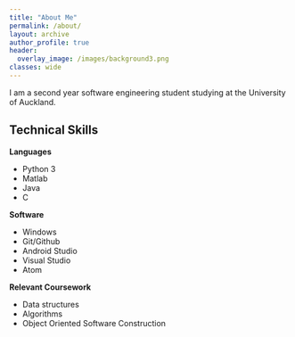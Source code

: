 ```yaml
---
title: "About Me"
permalink: /about/
layout: archive
author_profile: true
header:
  overlay_image: /images/background3.png
classes: wide
---
```

I am a second year software engineering student studying at the University of Auckland.

## Technical Skills

**Languages**

* Python 3
* Matlab
* Java
* C

**Software**

+ Windows
+ Git/Github
+ Android Studio
+ Visual Studio
+ Atom

**Relevant Coursework**

+ Data structures
+ Algorithms
+ Object Oriented Software Construction
